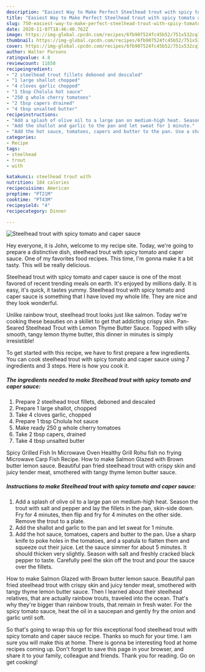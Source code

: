 ```yaml
---
description: "Easiest Way to Make Perfect Steelhead trout with spicy tomato and caper sauce"
title: "Easiest Way to Make Perfect Steelhead trout with spicy tomato and caper sauce"
slug: 750-easiest-way-to-make-perfect-steelhead-trout-with-spicy-tomato-and-caper-sauce
date: 2020-11-07T18:46:40.762Z
image: https://img-global.cpcdn.com/recipes/6fb907524fc45b52/751x532cq70/steelhead-trout-with-spicy-tomato-and-caper-sauce-recipe-main-photo.jpg
thumbnail: https://img-global.cpcdn.com/recipes/6fb907524fc45b52/751x532cq70/steelhead-trout-with-spicy-tomato-and-caper-sauce-recipe-main-photo.jpg
cover: https://img-global.cpcdn.com/recipes/6fb907524fc45b52/751x532cq70/steelhead-trout-with-spicy-tomato-and-caper-sauce-recipe-main-photo.jpg
author: Walter Parsons
ratingvalue: 4.8
reviewcount: 11658
recipeingredient:
- "2 steelhead trout fillets deboned and descaled"
- "1 large shallot chopped"
- "4 cloves garlic chopped"
- "1 tbsp Cholula hot sauce"
- "250 g whole cherry tomatoes"
- "2 tbsp capers drained"
- "4 tbsp unsalted butter"
recipeinstructions:
- "Add a splash of olive oil to a large pan on medium-high heat. Season the trout with salt and pepper and lay the fillets in the pan, skin-side down. Fry for 4 minutes, then flip and fry for 4 minutes on the other side. Remove the trout to a plate."
- "Add the shallot and garlic to the pan and let sweat for 1 minute."
- "Add the hot sauce, tomatoes, capers and butter to the pan. Use a sharp knife to poke holes in the tomatoes, and a spatula to flatten them and squeeze out their juice. Let the sauce simmer for about 5 minutes. It should thicken very slightly. Season with salt and freshly cracked black pepper to taste. Carefully peel the skin off the trout and pour the sauce over the fillets."
categories:
- Recipe
tags:
- steelhead
- trout
- with

katakunci: steelhead trout with 
nutrition: 184 calories
recipecuisine: American
preptime: "PT21M"
cooktime: "PT43M"
recipeyield: "4"
recipecategory: Dinner

---
```



![Steelhead trout with spicy tomato and caper sauce](https://img-global.cpcdn.com/recipes/6fb907524fc45b52/751x532cq70/steelhead-trout-with-spicy-tomato-and-caper-sauce-recipe-main-photo.jpg)

Hey everyone, it is John, welcome to my recipe site. Today, we're going to prepare a distinctive dish, steelhead trout with spicy tomato and caper sauce. One of my favorites food recipes. This time, I'm gonna make it a bit tasty. This will be really delicious.

Steelhead trout with spicy tomato and caper sauce is one of the most favored of recent trending meals on earth. It's enjoyed by millions daily. It is easy, it's quick, it tastes yummy. Steelhead trout with spicy tomato and caper sauce is something that I have loved my whole life. They are nice and they look wonderful.

Unlike rainbow trout, steelhead trout looks just like salmon. Today we&#39;re cooking these beauties on a skillet to get that addicting crispy skin. Pan-Seared Steelhead Trout with Lemon Thyme Butter Sauce. Topped with silky smooth, tangy lemon thyme butter, this dinner in minutes is simply irresistible!


To get started with this recipe, we have to first prepare a few ingredients. You can cook steelhead trout with spicy tomato and caper sauce using 7 ingredients and 3 steps. Here is how you cook it.

<!--inarticleads1-->

##### The ingredients needed to make Steelhead trout with spicy tomato and caper sauce:

1. Prepare 2 steelhead trout fillets, deboned and descaled
1. Prepare 1 large shallot, chopped
1. Take 4 cloves garlic, chopped
1. Prepare 1 tbsp Cholula hot sauce
1. Make ready 250 g whole cherry tomatoes
1. Take 2 tbsp capers, drained
1. Take 4 tbsp unsalted butter


Spicy Grilled Fish In Microwave Oven Healthy Grill Rohu fish no frying Microwave Carp Fish Recipe. How to make Salmon Glazed with Brown butter lemon sauce. Beautiful pan fried steelhead trout with crispy skin and juicy tender meat, smothered with tangy thyme lemon butter sauce. 

<!--inarticleads2-->

##### Instructions to make Steelhead trout with spicy tomato and caper sauce:

1. Add a splash of olive oil to a large pan on medium-high heat. Season the trout with salt and pepper and lay the fillets in the pan, skin-side down. Fry for 4 minutes, then flip and fry for 4 minutes on the other side. Remove the trout to a plate.
1. Add the shallot and garlic to the pan and let sweat for 1 minute.
1. Add the hot sauce, tomatoes, capers and butter to the pan. Use a sharp knife to poke holes in the tomatoes, and a spatula to flatten them and squeeze out their juice. Let the sauce simmer for about 5 minutes. It should thicken very slightly. Season with salt and freshly cracked black pepper to taste. Carefully peel the skin off the trout and pour the sauce over the fillets.


How to make Salmon Glazed with Brown butter lemon sauce. Beautiful pan fried steelhead trout with crispy skin and juicy tender meat, smothered with tangy thyme lemon butter sauce. Then I learned about their steelhead relatives, that are actually rainbow trouts, traveled into the ocean. That&#39;s why they&#39;re bigger than rainbow trouts, that remain in fresh water. For the spicy tomato sauce, heat the oil in a saucepan and gently fry the onion and garlic until soft. 

So that's going to wrap this up for this exceptional food steelhead trout with spicy tomato and caper sauce recipe. Thanks so much for your time. I am sure you will make this at home. There is gonna be interesting food at home recipes coming up. Don't forget to save this page in your browser, and share it to your family, colleague and friends. Thank you for reading. Go on get cooking!
